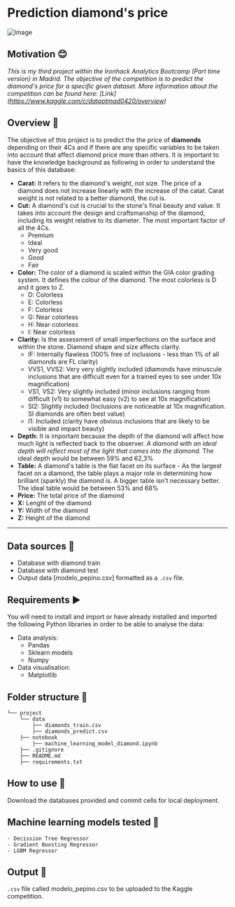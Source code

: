 # Prediction diamond's price
![Image](https://user-images.githubusercontent.com/63467553/93368573-74dd0200-f84e-11ea-85f2-34e28a98e3b6.png)


## Motivation :blush:
*This is my third project within the Ironhack Analytics Bootcamp (Part time version) in Madrid. The objective of the competition is to predict the diamond's price for a specific given dataset. More information about the competition can be found here: [Link] (https://www.kaggle.com/c/dataptmad0420/overview)*

## Overview :gem:
The objective of this project is to predict the the price of **diamonds** depending on their 4Cs and if there are any specific variables to be taken into account that affect diamond price more than others. It is important to have the knowledge background as following in order to understand the basics of this database:

- **Carat:** It refers to the diamond's weight, not size. The price of a diamond does not increase linearly with the increase of the catat. Carat weight is not related to a better diamond, the cut is. 
- **Cut:** A diamond's cut is crucial to the stone's final beauty and value. It takes into account the design and craftsmanship of the diamond, including its weight relative to its diameter. The most important factor of all the 4Cs.
    - Premium
    - Ideal
    - Very good
    - Good
    - Fair
- **Color:** The color of a diamond is scaled within the GIA color grading system. It defines the colour of the diamond. The most colorless is D and it goes to Z. 
    - D: Colorless
    - E: Colorless
    - F: Colorless
    - G: Near colorless
    - H: Near colorless
    - I: Near colorless
- **Clarity:** Is the assessment of small imperfections on the surface and within the stone. Diamond shape and size affects clarity. 
    - IF: Internally flawless (100% free of inclusions - less than 1% of all diamonds are FL clarity)
    - VVS1, VVS2: Very very slightly included (diamonds have minuscule inclusions that are difficult even for a trained eyes to see under 10x magnification)
    - VS1, VS2: Very slightly included (minor inclusions ranging from difficult (v1) to somewhat easy (v2) to see at 10x magnification)
    - SI2: Slightly included (Inclusions are noticeable at 10x magnification. SI diamonds are often best value)
    - I1: Included (clarity have obvious inclusions that are likely to be visible and impact beauty)
- **Depth:** It is important because the depth of the diamond will affect how much light is reflected back to the observer. *A diamond with an ideal depth will reflect most of the light that comes into the diamond.* The ideal depth would be between 59% and 62,3%
- **Table:** A diamond's table is the flat facet on its surface - As the largest facet on a diamond, the table plays a major role in determining how brilliant (sparkly) the diamond is. A bigger table isn't necessary better. The ideal table would be between 53% and 68%
- **Price:** The total price of the diamond
- **X:** Lenght of the diamond
- **Y:** Width of the diamond
- **Z:** Height of the diamond

---

## Data sources :scroll:
 - Database with diamond train
 - Database with diamond test
 - Output data [modelo_pepino.csv] formatted as a `.csv` file.

## Requirements :arrow_forward:

You will need to install and import or have already installed and imported the following Python libraries in order to be able to analyse the data:
- Data analysis:
    - Pandas
    - Sklearn models
    - Numpy
- Data visualisation:
    - Matplotlib
    
## Folder structure :open_file_folder:
```
└── project   
    └── data
        ├── diamonds_train.csv
        ├── diamonds_predict.csv
    ├── notebook
        ├── machine_learning_model_diamond.ipynb
    ├── .gitignore
    ├── README.md
    ├── requirements.txt
```

## How to use :electric_plug:
Download the databases provided and commit cells for local deployment. 

## Machine learning models tested :tada:
    - Decission Tree Regressor
    - Gradient Boosting Regressor
    - LGBM Regressor

## Output :pushpin:
`.csv` file called modelo_pepino.csv to be uploaded to the Kaggle competition.  
